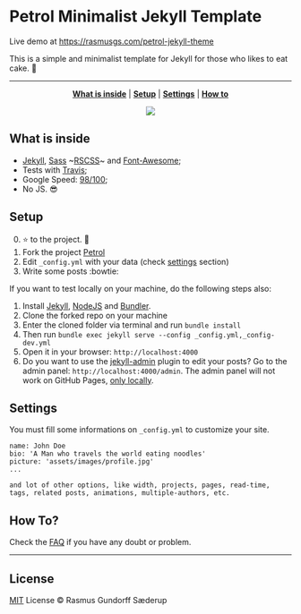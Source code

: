 # Petrol Minimalist Jekyll Template

Live demo at https://rasmusgs.com/petrol-jekyll-theme

This is a simple and minimalist template for Jekyll for those who likes to eat cake. :cake:

***

<p align="center">
    <b><a href="README.md#what-is-inside">What is inside</a></b>
    |
    <b><a href="README.md#setup">Setup</a></b>
    |
    <b><a href="README.md#settings">Settings</a></b>
    |
    <b><a href="README.md#how-to">How to</a></b>
</p>

<p align="center">
    <img src="https://raw.githubusercontent.com/rasgs/petrol-jekyll-theme/gh-pages/assets/screen-shot.png" />
</p>

## What is inside

- [Jekyll](https://jekyllrb.com/), [Sass](https://sass-lang.com/) ~[RSCSS](https://rscss.io/)~ and [Font-Awesome](https://fontawesome.com/);
- Tests with [Travis](https://travis-ci.org/);
- Google Speed: [98/100](https://developers.google.com/speed/pagespeed/insights/?url=https%3A%2F%2Frasmusgs.com%2Fpetrol-jekyll-theme%2F);
- No JS. :sunglasses:

## Setup

0. :star: to the project. :metal:
1. Fork the project [Petrol](https://github.com/rasgs/petrol-jekyll-theme)
2. Edit `_config.yml` with your data (check <a href="README.md#settings">settings</a> section)
3. Write some posts :bowtie:

If you want to test locally on your machine, do the following steps also:

1. Install [Jekyll](https://jekyllrb.com), [NodeJS](https://nodejs.org/) and [Bundler](https://bundler.io/).
2. Clone the forked repo on your machine
3. Enter the cloned folder via terminal and run `bundle install`
4. Then run `bundle exec jekyll serve --config _config.yml,_config-dev.yml`
5. Open it in your browser: `http://localhost:4000`
6. Do you want to use the [jekyll-admin](https://jekyll.github.io/jekyll-admin/) plugin to edit your posts? Go to the admin panel: `http://localhost:4000/admin`. The admin panel will not work on GitHub Pages, [only locally](https://github.com/jekyll/jekyll-admin/issues/341#issuecomment-292739469).

## Settings

You must fill some informations on `_config.yml` to customize your site.

```
name: John Doe
bio: 'A Man who travels the world eating noodles'
picture: 'assets/images/profile.jpg'
...

and lot of other options, like width, projects, pages, read-time, tags, related posts, animations, multiple-authors, etc.
```

## How To?

Check the [FAQ](./FAQ.md) if you have any doubt or problem.

---
## License

[MIT](https://github.com/rasgs/petrol-jekyll-theme/blob/gh-pages/LICENSE) License © Rasmus Gundorff Sæderup
